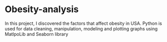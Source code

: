 # Obesity-analysis

  In this project, I discovered the factors that affect obesity in USA.
  Python is used for data cleaning, manipulation, modeling and plotting graphs using MatlpoLib and Seaborn library
